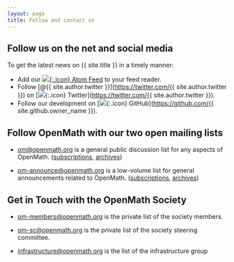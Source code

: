 ```yaml
---
layout: page
title: Follow and contact us
---
```


## Follow us on the net and social media

To get the latest news on {{ site.title }} in a timely manner:

* Add our [![](../public/feed.png){:.icon} Atom Feed](../atom.xml) to your feed reader.
* Follow [@{{ site.author.twitter }}](https://twitter.com/{{ site.author.twitter }}) on [![](../public/twitter.png){:.icon}
Twitter](https://twitter.com/{{ site.author.twitter }}).
* Follow our development on [![](../public/github.png){:.icon} GitHub](https://github.com/{{ site.github.owner_name }}).


## Follow OpenMath with our two open mailing lists

* [om@openmath.org](mailto:om@openmath.org) is a general public discussion list for any aspects of OpenMath. ([subscriptions](http://openmath.org/mailman/listinfo/om), [archives](http://openmath.org/pipermail/om/))

* [om-announce@openmath.org](mailto:om-announce@openmath.org)
    is a low-volume list for general announcements related to OpenMath. ([subscriptions](http://openmath.org/mailman/listinfo/om-announce), [archives](http://openmath.org/pipermail/om-announce/))
 
## Get in Touch with the OpenMath Society

* [om-members@openmath.org](mailto:om-members@openmath.org)
    is the private list of the society members.

* [om-sc@openmath.org](mailto:om-sc@openmath.org)
    is the private list of the society steering committee.

* [infrastructure@openmath.org](mailto:infrastructure@openmath.org)
    is the list of the infrastructure group





